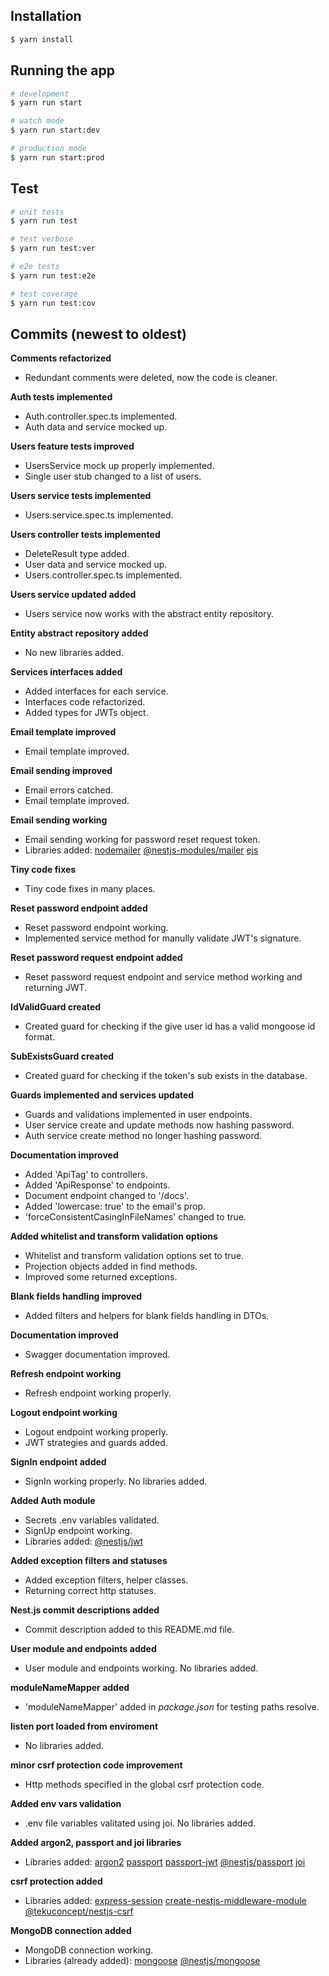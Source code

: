 ## Installation

```bash
$ yarn install
```

## Running the app

```bash
# development
$ yarn run start

# watch mode
$ yarn run start:dev

# production mode
$ yarn run start:prod
```

## Test

```bash
# unit tests
$ yarn run test

# test verbose
$ yarn run test:ver

# e2e tests
$ yarn run test:e2e

# test coverage
$ yarn run test:cov
```

## Commits (newest to oldest)

**Comments refactorized**
* Redundant comments were deleted, now the code is cleaner.

**Auth tests implemented**
* Auth.controller.spec.ts implemented.
* Auth data and service mocked up.

**Users feature tests improved**
* UsersService mock up properly implemented.
* Single user stub changed to a list of users.

**Users service tests implemented**
* Users.service.spec.ts implemented.

**Users controller tests implemented**
* DeleteResult type added.
* User data and service mocked up.
* Users.controller.spec.ts implemented.

**Users service updated added**
* Users service now works with the abstract entity repository.

**Entity abstract repository added**
* No new libraries added.

**Services interfaces added**
* Added interfaces for each service.
* Interfaces code refactorized.
* Added types for JWTs object.

**Email template improved**
* Email template improved.

**Email sending improved**
* Email errors catched.
* Email template improved.

**Email sending working**
* Email sending working for password reset request token.
* Libraries added:
[nodemailer](https://www.npmjs.com/package/nodemailer)
[@nestjs-modules/mailer](https://www.npmjs.com/package/@nestjs-modules/mailer)
[ejs](https://www.npmjs.com/package/ejs)

**Tiny code fixes**
* Tiny code fixes in many places.

**Reset password endpoint added**
* Reset password endpoint working.
* Implemented service method for manully validate JWT's signature.

**Reset password request endpoint added**
* Reset password request endpoint and service method working and returning JWT.

**IdValidGuard created**
* Created guard for checking if the give user id has a valid mongoose id format.

**SubExistsGuard created**
* Created guard for checking if the token's sub exists in the database.

**Guards implemented and services updated**
* Guards and validations implemented in user endpoints.
* User service create and update methods now hashing password.
* Auth service create method no longer hashing password.

**Documentation improved**
* Added 'ApiTag' to controllers.
* Added 'ApiResponse' to endpoints.
* Document endpoint changed to '/docs'.
* Added 'lowercase: true' to the email's prop.
* 'forceConsistentCasingInFileNames' changed to true.

**Added whitelist and transform validation options**
* Whitelist and transform validation options set to true.
* Projection objects added in find methods.
* Improved some returned exceptions.

**Blank fields handling improved**
* Added filters and helpers for blank fields handling in DTOs.

**Documentation improved**
* Swagger documentation improved.

**Refresh endpoint working**
* Refresh endpoint working properly.

**Logout endpoint working**
* Logout endpoint working properly.
* JWT strategies and guards added.

**SignIn endpoint added**
* SignIn working properly. No libraries added.

**Added Auth module**
* Secrets .env variables validated.
* SignUp endpoint working.
* Libraries added:
[@nestjs/jwt](https://www.npmjs.com/package/@nestjs/jwt)

**Added exception filters and statuses**
* Added exception filters, helper classes.
* Returning correct http statuses.

**Nest.js commit descriptions added**
* Commit description added to this README.md file.

**User module and endpoints added**
* User module and endpoints working. No libraries added.

**moduleNameMapper added**
* 'moduleNameMapper' added in _package.json_ for testing paths resolve.

**listen port loaded from enviroment**
* No libraries added.

**minor csrf protection code improvement**
* Http methods specified in the global csrf protection code.

**Added env vars validation**
* .env file variables valitated using joi. No libraries added.

**Added argon2, passport and joi libraries**
* Libraries added:
[argon2](https://www.npmjs.com/package/argon2)
[passport](https://www.npmjs.com/package/passport)
[passport-jwt](https://www.npmjs.com/package/passport-jwt)
[@nestjs/passport](https://www.npmjs.com/package/@nestjs/passport)
[joi](https://www.npmjs.com/package/joi)

**csrf protection added**
* Libraries added:
[express-session](https://www.npmjs.com/package/express-session)
[create-nestjs-middleware-module](https://www.npmjs.com/package/create-nestjs-middleware-module)
[@tekuconcept/nestjs-csrf](https://www.npmjs.com/package/@tekuconcept/nestjs-csrf)

**MongoDB connection added**
* MongoDB connection working.
* Libraries (already added):
[mongoose](https://www.npmjs.com/package/mongoose)
[@nestjs/mongoose](https://www.npmjs.com/package/@nestjs/mongoose)
